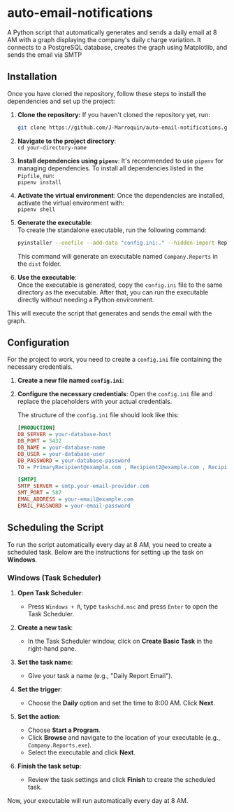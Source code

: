 # auto-email-notifications
A Python script that automatically generates and sends a daily email at 8 AM with a graph displaying the company's daily charge variation. It connects to a PostgreSQL database, creates the graph using Matplotlib, and sends the email via SMTP

## Installation

Once you have cloned the repository, follow these steps to install the dependencies and set up the project:

1. **Clone the repository:**
   If you haven't cloned the repository yet, run:
   ```bash
   git clone https://github.com/J-Marroquin/auto-email-notifications.git
   
2. **Navigate to the project directory**:  
   `cd your-directory-name`

3. **Install dependencies using `pipenv`**: It's recommended to use `pipenv` for managing dependencies. To install all dependencies listed in the `Pipfile`, run:  
   `pipenv install`

4. **Activate the virtual environment**: Once the dependencies are installed, activate the virtual environment with:  
   `pipenv shell`

5. **Generate the executable**:  
   To create the standalone executable, run the following command:
   ```bash  
   pyinstaller --onefile --add-data "config.ini:." --hidden-import ReportGenerator --hidden-import Logger --hidden-import EmailSender --name "Company.Reports" Program.py
   ```
   This command will generate an executable named `Company.Reports` in the `dist` folder.

7. **Use the executable**:  
   Once the executable is generated, copy the `config.ini` file to the same directory as the executable. After that, you can run the executable directly without needing a Python environment.


This will execute the script that generates and sends the email with the graph.

## Configuration

For the project to work, you need to create a `config.ini` file containing the necessary credentials. 

1. **Create a new file named `config.ini`**:

2. **Configure the necessary credentials**:
   Open the `config.ini` file and replace the placeholders with your actual credentials.

   The structure of the `config.ini` file should look like this:

   ```ini
   [PRODUCTION]
   DB_SERVER = your-database-host
   DB_PORT = 5432
   DB_NAME = your-database-name
   DB_USER = your-database-user
   DB_PASSWORD = your-database-password
   TO = PrimaryRecipient@example.com , Recipient2@example.com , Recipient3@example.com.mx
   
   [SMTP]
   SMTP_SERVER = smtp.your-email-provider.com
   SMT_PORT = 587
   EMAL_ADDRESS = your-email@example.com
   EMAIL_PASSWORD = your-email-password

## Scheduling the Script

To run the script automatically every day at 8 AM, you need to create a scheduled task. Below are the instructions for setting up the task on **Windows**.

### Windows (Task Scheduler)

1. **Open Task Scheduler**:
   - Press `Windows + R`, type `taskschd.msc` and press `Enter` to open the Task Scheduler.

2. **Create a new task**:
   - In the Task Scheduler window, click on **Create Basic Task** in the right-hand pane.

3. **Set the task name**:
   - Give your task a name (e.g., "Daily Report Email").

4. **Set the trigger**:
   - Choose the **Daily** option and set the time to 8:00 AM. Click **Next**.

5. **Set the action**:
   - Choose **Start a Program**.
   - Click **Browse** and navigate to the location of your executable (e.g., `Company.Reports.exe`).
   - Select the executable and click **Next**.

6. **Finish the task setup**:
   - Review the task settings and click **Finish** to create the scheduled task.

Now, your executable will run automatically every day at 8 AM.
   
